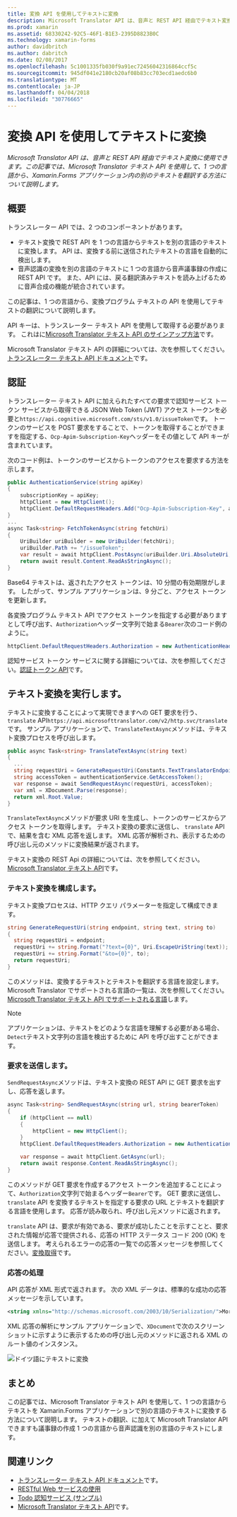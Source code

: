 ```yaml
---
title: 変換 API を使用してテキストに変換
description: Microsoft Translator API は、音声と REST API 経由でテキスト変換に使用できます。 この記事では、Microsoft Translator テキスト API を使用して、1 つの言語から、Xamarin.Forms アプリケーション内の別のテキストを翻訳する方法について説明します。
ms.prod: xamarin
ms.assetid: 68330242-92C5-46F1-B1E3-2395D8823B0C
ms.technology: xamarin-forms
author: davidbritch
ms.author: dabritch
ms.date: 02/08/2017
ms.openlocfilehash: 5c1001335fb030f9a91ec72456042316864ccf5c
ms.sourcegitcommit: 945df041e2180cb20af08b83cc703ecd1aedc6b0
ms.translationtype: MT
ms.contentlocale: ja-JP
ms.lasthandoff: 04/04/2018
ms.locfileid: "30776665"
---
```

# <a name="text-translation-using-the-translator-api"></a>変換 API を使用してテキストに変換

_Microsoft Translator API は、音声と REST API 経由でテキスト変換に使用できます。この記事では、Microsoft Translator テキスト API を使用して、1 つの言語から、Xamarin.Forms アプリケーション内の別のテキストを翻訳する方法について説明します。_

## <a name="overview"></a>概要

トランスレーター API では、2 つのコンポーネントがあります。

- テキスト変換で REST API を 1 つの言語からテキストを別の言語のテキストに変換します。 API は、変換する前に送信されたテキストの言語を自動的に検出します。
- 音声認識の変換を別の言語のテキストに 1 つの言語から音声議事録の作成に REST API です。 また、API には、戻る翻訳済みテキストを読み上げるために音声合成の機能が統合されています。

この記事は、1 つの言語から、変換プログラム テキストの API を使用してテキストの翻訳について説明します。

API キーは、トランスレーター テキスト API を使用して取得する必要があります。 これはに[Microsoft Translator テキスト API のサインアップ方法](/azure/cognitive-services/translator/translator-text-how-to-signup/)です。

Microsoft Translator テキスト API の詳細については、次を参照してください。[トランスレーター テキスト API ドキュメント](/azure/cognitive-services/translator/)です。

## <a name="authentication"></a>認証

トランスレーター テキスト API に加えられたすべての要求で認知サービス トークン サービスから取得できる JSON Web Token (JWT) アクセス トークンを必要と`https://api.cognitive.microsoft.com/sts/v1.0/issueToken`です。 トークンのサービスを POST 要求をすることで、トークンを取得することができますを指定する、`Ocp-Apim-Subscription-Key`ヘッダーをその値として API キーが含まれています。

次のコード例は、トークンのサービスからトークンのアクセスを要求する方法を示します。

```csharp
public AuthenticationService(string apiKey)
{
    subscriptionKey = apiKey;
    httpClient = new HttpClient();
    httpClient.DefaultRequestHeaders.Add("Ocp-Apim-Subscription-Key", apiKey);
}
...
async Task<string> FetchTokenAsync(string fetchUri)
{
    UriBuilder uriBuilder = new UriBuilder(fetchUri);
    uriBuilder.Path += "/issueToken";
    var result = await httpClient.PostAsync(uriBuilder.Uri.AbsoluteUri, null);
    return await result.Content.ReadAsStringAsync();
}
```

Base64 テキストは、返されたアクセス トークンは、10 分間の有効期限がします。 したがって、サンプル アプリケーションは、9 分ごと、アクセス トークンを更新します。

各変換プログラム テキスト API でアクセス トークンを指定する必要がありますとして呼び出す、`Authorization`ヘッダー文字列で始まる`Bearer`次のコード例のように。

```csharp
httpClient.DefaultRequestHeaders.Authorization = new AuthenticationHeaderValue("Bearer", bearerToken);
```

認知サービス トークン サービスに関する詳細については、次を参照してください。[認証トークン API](http://docs.microsofttranslator.com/oauth-token.html)です。

## <a name="performing-text-translation"></a>テキスト変換を実行します。

テキストに変換することによって実現できますへの GET 要求を行う、 `translate` API`https://api.microsofttranslator.com/v2/http.svc/translate`です。 サンプル アプリケーションで、`TranslateTextAsync`メソッドは、テキスト変換プロセスを呼び出します。

```csharp
public async Task<string> TranslateTextAsync(string text)
{
  ...
  string requestUri = GenerateRequestUri(Constants.TextTranslatorEndpoint, text, "en", "de");
  string accessToken = authenticationService.GetAccessToken();
  var response = await SendRequestAsync(requestUri, accessToken);
  var xml = XDocument.Parse(response);
  return xml.Root.Value;
}
```

`TranslateTextAsync`メソッドが要求 URI を生成し、トークンのサービスからアクセス トークンを取得します。 テキスト変換の要求に送信し、 `translate` API で、結果を含む XML 応答を返します。 XML 応答が解析され、表示するための呼び出し元のメソッドに変換結果が返されます。

テキスト変換の REST Api の詳細については、次を参照してください。 [Microsoft Translator テキスト API](http://docs.microsofttranslator.com/text-translate.html)です。

### <a name="configuring-text-translation"></a>テキスト変換を構成します。

テキスト変換プロセスは、HTTP クエリ パラメーターを指定して構成できます。

```csharp
string GenerateRequestUri(string endpoint, string text, string to)
{
  string requestUri = endpoint;
  requestUri += string.Format("?text={0}", Uri.EscapeUriString(text));
  requestUri += string.Format("&to={0}", to);
  return requestUri;
}
```

このメソッドは、変換するテキストとテキストを翻訳する言語を設定します。 Microsoft Translator でサポートされる言語の一覧は、次を参照してください。 [Microsoft Translator テキスト API でサポートされる言語](/azure/cognitive-services/translator/languages/)します。

> [!NOTE]
> アプリケーションは、テキストをどのような言語を理解する必要がある場合、`Detect`テキスト文字列の言語を検出するために API を呼び出すことができます。

### <a name="sending-the-request"></a>要求を送信します。

`SendRequestAsync`メソッドは、テキスト変換の REST API に GET 要求を出すし、応答を返します。

```csharp
async Task<string> SendRequestAsync(string url, string bearerToken)
{
    if (httpClient == null)
    {
        httpClient = new HttpClient();
    }
    httpClient.DefaultRequestHeaders.Authorization = new AuthenticationHeaderValue("Bearer", bearerToken);

    var response = await httpClient.GetAsync(url);
    return await response.Content.ReadAsStringAsync();
}
```

このメソッドが GET 要求を作成するアクセス トークンを追加することによって、`Authorization`文字列で始まるヘッダー`Bearer`です。 GET 要求に送信し、 `translate` API を変換するテキストを指定する要求の URL とテキストを翻訳する言語を使用します。 応答が読み取られ、呼び出し元メソッドに返されます。

`translate` API は、要求が有効である、要求が成功したことを示すことと、要求された情報が応答で提供される、応答の HTTP ステータス コード 200 (OK) を送信します。 考えられるエラーの応答の一覧での応答メッセージを参照してください。[変換取得](http://docs.microsofttranslator.com/text-translate.html#!/default/get_Translate)です。

### <a name="processing-the-response"></a>応答の処理

API 応答が XML 形式で返されます。 次の XML データは、標準的な成功の応答メッセージを示しています。

```xml
<string xmlns="http://schemas.microsoft.com/2003/10/Serialization/">Morgen kaufen gehen ein</string>
```

XML 応答の解析にサンプル アプリケーションで、`XDocument`で次のスクリーン ショットに示すように表示するための呼び出し元のメソッドに返される XML のルート値のインスタンス。

![](text-translation-images/text-translation.png "ドイツ語にテキストに変換")

## <a name="summary"></a>まとめ

この記事では、Microsoft Translator テキスト API を使用して、1 つの言語からテキストを Xamarin.Forms アプリケーションで別の言語のテキストに変換する方法について説明します。 テキストの翻訳、に加えて Microsoft Translator API できますも議事録の作成 1 つの言語から音声認識を別の言語のテキストにします。

## <a name="related-links"></a>関連リンク

- [トランスレーター テキスト API ドキュメント](/azure/cognitive-services/translator/)です。
- [RESTful Web サービスの使用](~/xamarin-forms/data-cloud/consuming/rest.md)
- [Todo 認知サービス (サンプル)](https://developer.xamarin.com/samples/xamarin-forms/WebServices/TodoCognitiveServices/)
- [Microsoft Translator テキスト API](http://docs.microsofttranslator.com/text-translate.html)です。

